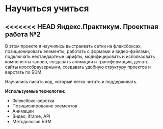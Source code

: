 # Научиться учиться
<<<<<<< HEAD
Яндекс.Практикум. Проектная работа №2
----
В этом проекте я научились выстраивать сетки на флексбоксах, позиционировать элементы, работать с формами и видео-файлами, подключать нестандартные шрифты,
модифицировать и использовать компоненты заново, создавать анимации и трансформации, делать сайты кроссбраузерными, создавать удобную структуру
проектов и верстать по БЭМ.

Научились писать код, который легко читать и поддерживать.

__Используемые технологии:__
* Флексбокс-верстка
* Позиционирование элементов
* Анимации
* Видео, iframe, API
* Методология БЭМ

